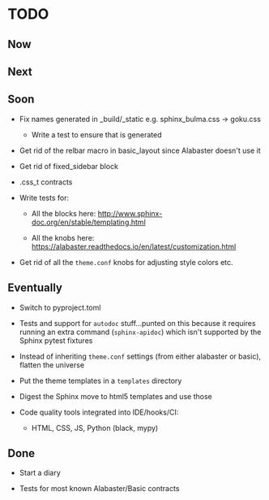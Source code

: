 # TODO

## Now

## Next
    
## Soon

- Fix names generated in _build/_static e.g. sphinx_bulma.css -> goku.css

    - Write a test to ensure that is generated

- Get rid of the relbar macro in basic_layout since Alabaster doesn't use it

- Get rid of fixed_sidebar block

- .css_t contracts

- Write tests for:

  - All the blocks here: http://www.sphinx-doc.org/en/stable/templating.html
  
  - All the knobs here: https://alabaster.readthedocs.io/en/latest/customization.html

- Get rid of all the ``theme.conf`` knobs for adjusting style colors etc.

## Eventually

- Switch to pyproject.toml

- Tests and support for ``autodoc`` stuff...punted on this because it requires running an extra command (``sphinx-apidoc``) which isn't supported by the Sphinx pytest fixtures

- Instead of inheriting ``theme.conf`` settings (from either alabaster or basic), flatten the universe

- Put the theme templates in a `templates` directory

- Digest the Sphinx move to html5 templates and use those

- Code quality tools integrated into IDE/hooks/CI:

    - HTML, CSS, JS, Python (black, mypy)

## Done

- Start a diary

- Tests for most known Alabaster/Basic contracts
